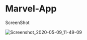 # Marvel-App

ScreenShot

![Screenshot_2020-05-09_11-49-09](https://user-images.githubusercontent.com/60129101/81466048-18a50a00-91ec-11ea-8ee5-fbffe5e59e3f.png)
